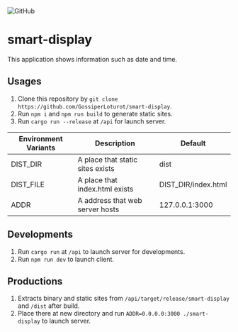 ![GitHub](https://img.shields.io/github/license/GossiperLoturot/smart-display)

# smart-display

This application shows information such as date and time.

## Usages

1. Clone this repository by `git clone https://github.com/GossiperLoturot/smart-display`.
2. Run `npm i` and `npm run build` to generate static sites.
3. Run `cargo run --release` at `/api` for launch server.

|Environment Variants|Description|Default|
|--|--|--|
|DIST_DIR|A place that static sites exists|dist|
|DIST_FILE|A place that index.html exists|DIST_DIR/index.html|
|ADDR|A address that web server hosts|127.0.0.1:3000|

## Developments

1. Run `cargo run` at `/api` to launch server for developments.
2. Run `npm run dev` to launch client.

## Productions

1. Extracts binary and static sites from `/api/target/release/smart-display` and `/dist` after build.
2. Place there at new directory and run `ADDR=0.0.0.0:3000 ./smart-display` to launch server.
